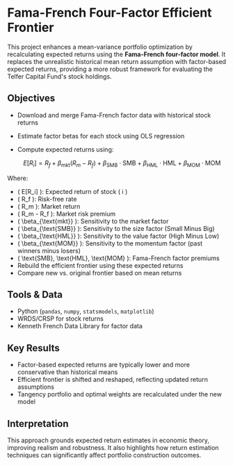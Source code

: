 # Fama-French Four-Factor Efficient Frontier

This project enhances a mean-variance portfolio optimization by recalculating expected returns using the **Fama-French four-factor model**. It replaces the unrealistic historical mean return assumption with factor-based expected returns, providing a more robust framework for evaluating the Telfer Capital Fund's stock holdings.

## Objectives

- Download and merge Fama-French factor data with historical stock returns
- Estimate factor betas for each stock using OLS regression
- Compute expected returns using:
  
  $$
E[R_i] = R_f + \beta_{\text{mkt}}(R_m - R_f) + \beta_{\text{SMB}} \cdot \text{SMB} + \beta_{\text{HML}} \cdot \text{HML} + \beta_{\text{MOM}} \cdot \text{MOM}
$$

Where:  
- \( E[R_i] \): Expected return of stock \( i \)  
- \( R_f \): Risk-free rate  
- \( R_m \): Market return  
- \( R_m - R_f \): Market risk premium  
- \( \beta_{\text{mkt}} \): Sensitivity to the market factor  
- \( \beta_{\text{SMB}} \): Sensitivity to the size factor (Small Minus Big)  
- \( \beta_{\text{HML}} \): Sensitivity to the value factor (High Minus Low)  
- \( \beta_{\text{MOM}} \): Sensitivity to the momentum factor (past winners minus losers)  
- \( \text{SMB}, \text{HML}, \text{MOM} \): Fama-French factor premiums
- Rebuild the efficient frontier using these expected returns
- Compare new vs. original frontier based on mean returns

## Tools & Data

- Python (`pandas`, `numpy`, `statsmodels`, `matplotlib`)
- WRDS/CRSP for stock returns
- Kenneth French Data Library for factor data

## Key Results

- Factor-based expected returns are typically lower and more conservative than historical means
- Efficient frontier is shifted and reshaped, reflecting updated return assumptions
- Tangency portfolio and optimal weights are recalculated under the new model

## Interpretation

This approach grounds expected return estimates in economic theory, improving realism and robustness. It also highlights how return estimation techniques can significantly affect portfolio construction outcomes.



